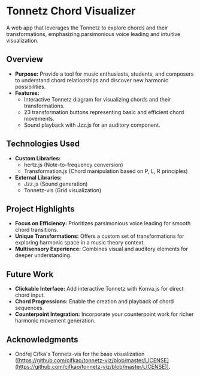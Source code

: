 # Tonnetz Chord Visualizer

A web app that leverages the Tonnetz to explore chords and their transformations, emphasizing parsimonious voice leading and intuitive visualization.

## Overview

* **Purpose:** Provide a tool for music enthusiasts, students, and composers to understand chord relationships and discover new harmonic possibilities.
* **Features:**
    * Interactive Tonnetz diagram for visualizing chords and their transformations.
    * 23 transformation buttons representing basic and efficient chord movements.
    * Sound playback with Jzz.js for an auditory component.  

## Technologies Used

* **Custom Libraries:**
    * hertz.js (Note-to-frequency conversion)
    * Transformation.js (Chord manipulation based on P, L, R principles)
* **External Libraries:**
    * Jzz.js (Sound generation)
    * Tonnetz-vis (Grid visualization)

## Project Highlights

* **Focus on Efficiency:** Prioritizes parsimonious voice leading for smooth chord transitions.
* **Unique Transformations:** Offers a custom set of transformations for exploring harmonic space in a music theory context.
* **Multisensory Experience:** Combines visual and auditory elements for deeper understanding.

## Future Work 

* **Clickable Interface:**  Add interactive Tonnetz with Konva.js for direct chord input.
* **Chord Progressions:**  Enable the creation and playback of chord sequences.
* **Counterpoint Integration:** Incorporate your counterpoint work for richer harmonic movement generation.

## Acknowledgments

* Ondřej Cífka's Tonnetz-vis for the base visualization  ([https://github.com/cifkao/tonnetz-viz/blob/master/LICENSE](https://github.com/cifkao/tonnetz-viz/blob/master/LICENSE)).
